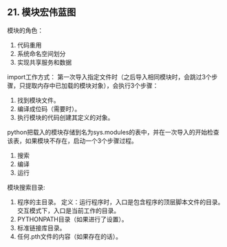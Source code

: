 ## 21. 模块宏伟蓝图
模块的角色：
1. 代码重用
2. 系统命名空间划分
3. 实现共享服务和数据

import工作方式：
第一次导入指定文件时（之后导入相同模块时，会跳过3个步骤，只提取内存中已加载的模块对象），会执行3个步骤：
1. 找到模块文件。
2. 编译成位码（需要时）。
3. 执行模块的代码创建其定义的对象。

python把载入的模块存储到名为sys.modules的表中，并在一次导入的开始检查该表，如果模块不存在，启动一个3个步骤过程。
1. 搜索
2. 编译
3. 运行

模块搜索目录:
1. 程序的主目录。
定义：运行程序时，入口是包含程序的顶层脚本文件的目录。交互模式下，入口是当前工作的目录。
2. PYTHONPATH目录（如果进行了设置）。
3. 标准链接库目录。
4. 任何.pth文件的内容（如果存在的话）。